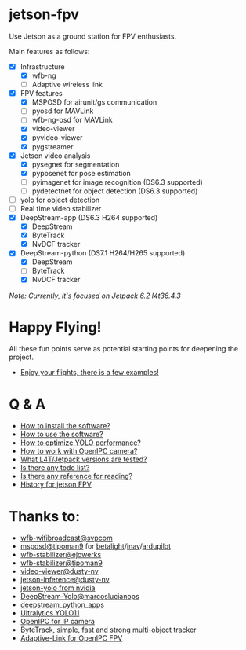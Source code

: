 # jetson-fpv

Use Jetson as a ground station for FPV enthusiasts. 

Main features as follows:

- [x] Infrastructure
    - [x] wfb-ng
    - [ ] Adaptive wireless link
- [x] FPV features
    - [x] MSPOSD for airunit/gs communication
    - [ ] pyosd for MAVLink
    - [ ] wfb-ng-osd for MAVLink
    - [x] video-viewer
    - [x] pyvideo-viewer
    - [x] pygstreamer
- [x] Jetson video analysis
    - [x] pysegnet for segmentation
    - [x] pyposenet for pose estimation
    - [ ] pyimagenet for image recognition (DS6.3 supported)
    - [ ] pydetectnet for object detection (DS6.3 supported)
- [ ] yolo for object detection
- [ ] Real time video stabilizer
- [x] DeepStream-app (DS6.3 H264 supported)
    - [x] DeepStream
    - [x] ByteTrack
    - [x] NvDCF tracker
- [x] DeepStream-python (DS7.1 H264/H265 supported)
    - [x] DeepStream
    - [ ] ByteTrack
    - [x] NvDCF tracker

*Note: Currently, it's focused on Jetpack 6.2 l4t36.4.3*

# Happy Flying!

All these fun points serve as potential starting points for deepening the project.

- [Enjoy your flights, there is a few examples!](doc/EXAMPLE.md)

# Q & A

- [How to install the software?](doc/INSTALL.md)
- [How to use the software?](doc/MANUAL.md)
- [How to optimize YOLO performance?](doc/YOLO.md)
- [How to work with OpenIPC camera?](doc/OPENIPC.md)
- [What L4T/Jetpack versions are tested?](doc/TESTENV.md)
- [Is there any todo list?](doc/TODO.md)
- [Is there any reference for reading?](doc/REFERENCE.md)
- [History for jetson FPV](doc/HISTORY.md)

# Thanks to:

- [wfb-wifibroadcast@svpcom](https://github.com/svpcom/wfb-ng)
- [msposd@tipoman9](https://github.com/OpenIPC/msposd) for [betalight](https://betaflight.com/)/[inav](https://github.com/iNavFlight/inav)/[ardupilot](https://ardupilot.org/)
- [wfb-stabilizer@ejowerks](https://github.com/ejowerks/wfb-stabilizer)
- [wfb-stabilizer@tipoman9](https://github.com/tipoman9/wfb-stabilizer)
- [video-viewer@dusty-nv](https://github.com/dusty-nv/jetson-utils)
- [jetson-inference@dusty-nv](https://github.com/dusty-nv/jetson-inference)
- [jetson-yolo from nvidia](https://github.com/SnapDragonfly/jetson-yolo)
- [DeepStream-Yolo@marcoslucianops](https://github.com/marcoslucianops/DeepStream-Yolo)
- [deepstream_python_apps](https://github.com/NVIDIA-AI-IOT/deepstream_python_apps/tree/v1.1.8)
- [Ultralytics YOLO11](https://docs.ultralytics.com/)
- [OpenIPC for IP camera](https://openipc.org/)
- [ByteTrack, simple, fast and strong multi-object tracker](https://github.com/ifzhang/ByteTrack)
- [Adaptive-Link for OpenIPC FPV](https://github.com/sickgreg/OpenIPC-Adaptive-Link)
